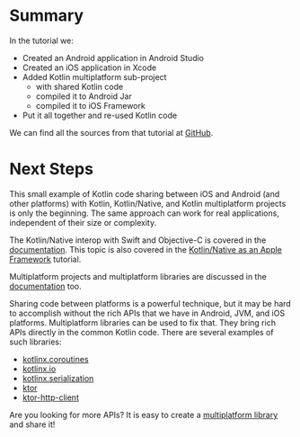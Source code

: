 # Summary

In the tutorial we:

 - Created an Android application in Android Studio
 - Created an iOS application in Xcode
 - Added Kotlin multiplatform sub-project
   - with shared Kotlin code
   - compiled it to Android Jar
   - compiled it to iOS Framework
 - Put it all together and re-used Kotlin code

We can find all the sources from that tutorial at [GitHub](https://github.com/JetBrains/kotlin-examples/tree/master/tutorials/mpp-iOS-Android).

# Next Steps

This small example of Kotlin code sharing between iOS and Android (and other platforms) 
with Kotlin, Kotlin/Native, and Kotlin multiplatform projects is only the beginning. 
The same approach can work for real applications, independent of their size or complexity.

The Kotlin/Native interop with Swift and Objective-C is covered in the
[documentation](https://kotlinlang.org/docs/reference/native/objc_interop.html).
This topic is also covered in the [Kotlin/Native as an Apple Framework](https://kotlinlang.org/docs/tutorials/native/apple-framework.html)
tutorial.

Multiplatform projects and multiplatform libraries are discussed in the [documentation](https://kotlinlang.org/docs/reference/multiplatform.html) too.

Sharing code between platforms is a powerful technique, but it may be hard to
accomplish without the rich APIs that we have in Android, JVM, and iOS platforms.
Multiplatform libraries can be used to fix that. They bring rich APIs
directly in the common Kotlin code. There are several examples of such libraries:  

- [kotlinx.coroutines](https://github.com/Kotlin/kotlinx.coroutines/blob/master/README.md)
- [kotlinx.io](https://github.com/Kotlin/kotlinx-io)
- [kotlinx.serialization](https://github.com/Kotlin/kotlinx.serialization)
- [ktor](https://ktor.io/)
- [ktor-http-client](https://ktor.io/clients/http-client.html)

Are you looking for more APIs? It is easy to create a [multiplatform library](https://kotlinlang.org/docs/tutorials/mpp/multiplatform-library.html) and share it!
